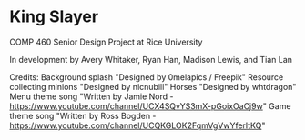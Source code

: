 # King Slayer

COMP 460 Senior Design Project at Rice University

In development by Avery Whitaker, Ryan Han, Madison Lewis, and Tian Lan




Credits:
Background splash "Designed by 0melapics / Freepik"
Resource collecting minions "Designed by nicnubill"
Horses "Designed by whtdragon"
Menu theme song "Written by Jamie Nord - https://www.youtube.com/channel/UCX4SQvYS3mX-pGoixOaCj9w"
Game theme song "Written by Ross Bogden - https://www.youtube.com/channel/UCQKGLOK2FqmVgVwYferltKQ"